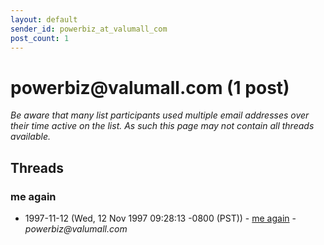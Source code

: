 ```yaml
---
layout: default
sender_id: powerbiz_at_valumall_com
post_count: 1
---
```


# powerbiz<span>@</span>valumall.com (1 post)

_Be aware that many list participants used multiple email addresses over their time active on the list. As such this page may not contain all threads available._

## Threads

### me again
+ 1997-11-12 (Wed, 12 Nov 1997 09:28:13 -0800 (PST)) - [me again](/archive/1997/11/8ea9d9a932ac68fdd96b6facd33ad61a29a285e894aa2a1bdce724c75f91424f) - _powerbiz@valumall.com_

